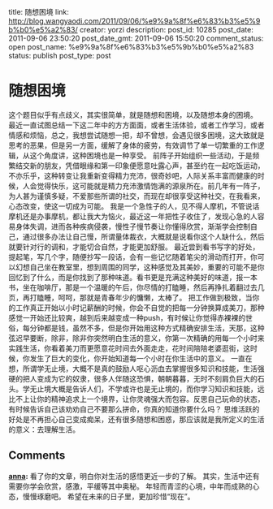 title: 随想困境
link: http://blog.wangyaodi.com/2011/09/06/%e9%9a%8f%e6%83%b3%e5%9b%b0%e5%a2%83/
creator: yorzi
description: 
post_id: 10285
post_date: 2011-09-06 23:50:20
post_date_gmt: 2011-09-06 15:50:20
comment_status: open
post_name: %e9%9a%8f%e6%83%b3%e5%9b%b0%e5%a2%83
status: publish
post_type: post

# 随想困境

这个题目似乎有点歧义，其实很简单，就是随想和困境，以及随想本身的困境。 最近一直试图总结一下这二年中的方方面面，或者生活体验，或者工作学习，或者情感和烦恼，总之，我想尝试随想一把，却不曾想，会遇见很多困境，这大致就是思考的恶果，但是另一方面，缓解了身体的疲劳，有效调节了单一切繁重的工作逻辑，从这个角度讲，这种困境也是一种享受。 前阵子开始组织一些活动，于是频繁结交新的朋友，凭借眼缘和第一印象便愿意吐露心声，甚至约在一起吃饭运动，不亦乐乎，这种转变让我重新变得精力充沛，很奇妙吧，人际关系丰富而健康的时候，人会觉得快乐，这可能就是精力充沛激情饱满的源泉所在。前几年有一阵子，为人甚为谨慎多疑，不爱那些所谓的社交，而现在却很享受这种社交，在我看来，心态改变，使这一切成为可能。 我是一个急性子的人，见不得人摩机，不管说话摩机还是办事摩机，都让我大为恼火，最近这一年把性子收住了，发现心急的人容易身体失调，进而各种疾病侵袭，慢性子慢节奏让你懂得欣赏，渐渐学会控制自己，通过很多办法让自己慢，所谓量体裁衣，大概就是说看你这个人缺什么，然后就要针对行的调和，才能切合自然，才能更加舒服。 最近尝到看书写字的好处，提起笔，写几个字，随便抄写一段话，会有一些记忆随着笔尖的滑动而打开，你可以幻想自己坐在教室里，想到周围的同学，这种感觉及其美妙，重要的可能不是你回忆到了什么，而是你找到了那种味道。看书更是充满这种美好的味道，报一本书，坐在咖啡厅，那是一个温暖的午后，你尽情的打瞌睡，然后再挣扎着翻过去几页，再打瞌睡，呵呵，那就是青春年少的慵懒，太棒了。 把工作做到极致，当你的工作真正开始以小时记薪酬的时候，你会不自觉的把每一分钟换算成美刀，那种感觉一开始还比较爽，越到后来越变成一种push，有时候让你觉得赤裸裸的世俗，每分钟都是钱，虽然不多，但是你开始用这种方式精确安排生活，天那，这种弦迟早要断，除非，除非你突然明白生活的意义，你第一次精确的用每一个小时来实践生活，你看着美刀而更愿意花时间去外面走走，花时间陪陪老婆逛街，这时候，你发生了巨大的变化，你开始知道每一个小时在你生活中的意义。 一直在想，所谓学无止境，大概不是真的鼓励人呕心沥血去掌握很多知识和技能，生活强硬的把人变成为它的奴隶，很多人伴随这恐惧，朝朝暮暮，无时不刻肩负巨大的石头。学无止境大概是告诉人们，不学或许也是无止境的，而你学习知识和技能，远比不上让你的精神追求上一个境界，让你灵魂强大而包容。反思自己玩命的状态，有时候告诉自己该劝劝自己不要那么拼命，你真的知道你要什么吗？ 思维活跃的好处是不再担心自己变成痴呆，还有很多随想和困惑，那应该就是我所定义的生活的意义：去理解生活。

## Comments

**[anna](#757 "2011-09-07 11:34:11"):** 看了你的文章，明白你对生活的感悟更近一步的了解。 其实，生活中还有需要你学会欣赏，感激，平缓等其中奥秘。 年轻而青涩的心境，中年而成熟的心态，慢慢琢磨吧。 希望在未来的日子里，更加珍惜“现在”。

